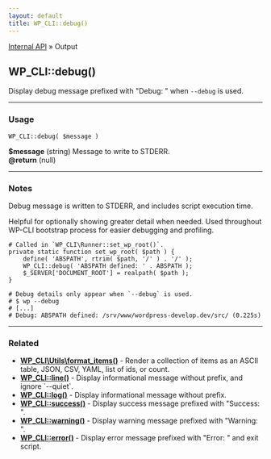 ```yaml
---
layout: default
title: WP_CLI::debug()
---
```


<a href="/docs/internal-api/">Internal API</a> &raquo; Output

## WP_CLI::debug()

Display debug message prefixed with &quot;Debug: &quot; when `--debug` is used.

***

### Usage

    WP_CLI::debug( $message )

<div>
<strong>$message</strong> (string) Message to write to STDERR.<br />
<strong>@return</strong> (null) <br /></p>
</div>


***

### Notes

Debug message is written to STDERR, and includes script execution time.

Helpful for optionally showing greater detail when needed. Used throughout
WP-CLI bootstrap process for easier debugging and profiling.


    # Called in `WP_CLI\Runner::set_wp_root()`.
    private static function set_wp_root( $path ) {
        define( 'ABSPATH', rtrim( $path, '/' ) . '/' );
        WP_CLI::debug( 'ABSPATH defined: ' . ABSPATH );
        $_SERVER['DOCUMENT_ROOT'] = realpath( $path );
    }
    
    # Debug details only appear when `--debug` is used.
    # $ wp --debug
    # [...]
    # Debug: ABSPATH defined: /srv/www/wordpress-develop.dev/src/ (0.225s)
    



***

### Related

<ul>



<li><strong><a href="/docs/internal-api/wp-cli-utils-format-items/">WP_CLI\Utils\format_items()</a></strong> - Render a collection of items as an ASCII table, JSON, CSV, YAML, list of ids, or count.</li>


<li><strong><a href="/docs/internal-api/wp-cli-line/">WP_CLI::line()</a></strong> - Display informational message without prefix, and ignore `--quiet`.</li>


<li><strong><a href="/docs/internal-api/wp-cli-log/">WP_CLI::log()</a></strong> - Display informational message without prefix.</li>


<li><strong><a href="/docs/internal-api/wp-cli-success/">WP_CLI::success()</a></strong> - Display success message prefixed with &quot;Success: &quot;.</li>


<li><strong><a href="/docs/internal-api/wp-cli-warning/">WP_CLI::warning()</a></strong> - Display warning message prefixed with &quot;Warning: &quot;.</li>


<li><strong><a href="/docs/internal-api/wp-cli-error/">WP_CLI::error()</a></strong> - Display error message prefixed with &quot;Error: &quot; and exit script.</li>



</ul>


